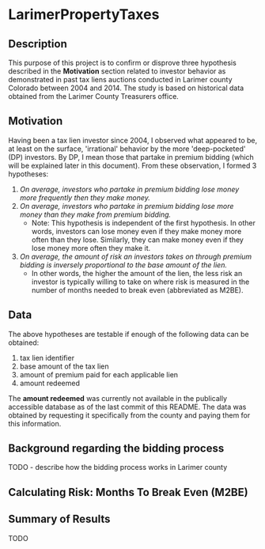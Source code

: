 # LarimerPropertyTaxes

## Description
This purpose of this project is to confirm or disprove three hypothesis described in the **Motivation** section related to investor behavior as demonstrated in past tax liens auctions conducted in Larimer county Colorado between 2004 and 2014.  The study is based on historical data obtained from the Larimer County Treasurers office.

## Motivation
Having been a tax lien investor since 2004, I observed what appeared to be, at least on the surface, 'irrational' behavior by the more 'deep-pocketed' (DP) investors.  By DP, I mean those that partake in premium bidding (which will be explained later in this document).  From these observation, I formed 3 hypotheses:

1. _On average, investors who partake in premium bidding lose money more frequently then they make money._
2. _On average, investors who partake in premium bidding lose more money than they make from premium bidding._
     - Note: This hypothesis is independent of the first hypothesis.  In other words, investors can lose money even if they make money more often than they lose.  Similarly, they can make money even if they lose money more often they make it.
3. _On average, the amount of risk an investors takes on through premium bidding is inversely proportional to the base amount of the lien._
     - In other words, the higher the amount of the lien, the less risk an investor is typically willing to take on where risk is measured in the number of months needed to break even (abbreviated as M2BE).

## Data
The above hypotheses are testable if enough of the following data can be obtained:

1. tax lien identifier
2. base amount of the tax lien
3. amount of premium paid for each applicable lien
4. amount redeemed

The **amount redeemed** was currently not available in the publically accessible database as of the last commit of this README. The data was obtained by requesting it specifically from the county and paying them for this information.

## Background regarding the bidding process

TODO - describe how the bidding process works in Larimer county

## Calculating Risk: Months To Break Even (M2BE)


## Summary of Results

TODO